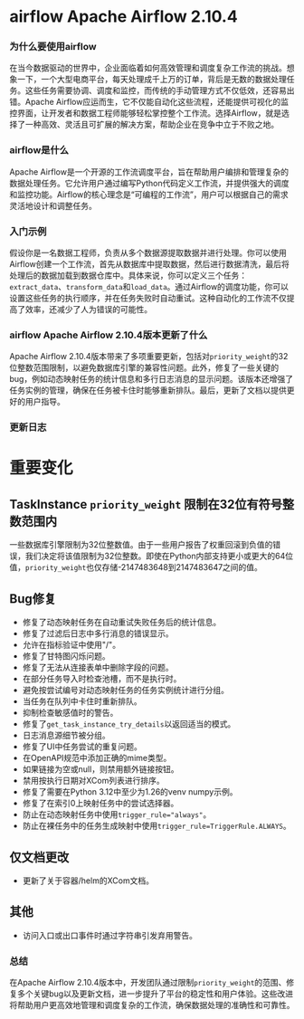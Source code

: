 # airflow Apache Airflow 2.10.4
### 为什么要使用airflow

在当今数据驱动的世界中，企业面临着如何高效管理和调度复杂工作流的挑战。想象一下，一个大型电商平台，每天处理成千上万的订单，背后是无数的数据处理任务。这些任务需要协调、调度和监控，而传统的手动管理方式不仅低效，还容易出错。Apache Airflow应运而生，它不仅能自动化这些流程，还能提供可视化的监控界面，让开发者和数据工程师能够轻松掌控整个工作流。选择Airflow，就是选择了一种高效、灵活且可扩展的解决方案，帮助企业在竞争中立于不败之地。

### airflow是什么

Apache Airflow是一个开源的工作流调度平台，旨在帮助用户编排和管理复杂的数据处理任务。它允许用户通过编写Python代码定义工作流，并提供强大的调度和监控功能。Airflow的核心理念是“可编程的工作流”，用户可以根据自己的需求灵活地设计和调整任务。

### 入门示例

假设你是一名数据工程师，负责从多个数据源提取数据并进行处理。你可以使用Airflow创建一个工作流，首先从数据库中提取数据，然后进行数据清洗，最后将处理后的数据加载到数据仓库中。具体来说，你可以定义三个任务：`extract_data`、`transform_data`和`load_data`。通过Airflow的调度功能，你可以设置这些任务的执行顺序，并在任务失败时自动重试。这种自动化的工作流不仅提高了效率，还减少了人为错误的可能性。

### airflow Apache Airflow 2.10.4版本更新了什么

Apache Airflow 2.10.4版本带来了多项重要更新，包括对`priority_weight`的32位整数范围限制，以避免数据库引擎的兼容性问题。此外，修复了一些关键的bug，例如动态映射任务的统计信息和多行日志消息的显示问题。该版本还增强了任务实例的管理，确保在任务被卡住时能够重新排队。最后，更新了文档以提供更好的用户指导。

### 更新日志

# 重要变化
## TaskInstance `priority_weight` 限制在32位有符号整数范围内
一些数据库引擎限制为32位整数值。由于一些用户报告了权重回滚到负值的错误，我们决定将该值限制为32位整数。即使在Python内部支持更小或更大的64位值，`priority_weight`也仅存储-2147483648到2147483647之间的值。

## Bug修复
- 修复了动态映射任务在自动重试失败任务后的统计信息。
- 修复了过滤后日志中多行消息的错误显示。
- 允许在指标验证中使用"/"。
- 修复了甘特图闪烁问题。
- 修复了无法从连接表单中删除字段的问题。
- 在部分任务导入时检查池槽，而不是执行时。
- 避免按尝试编号对动态映射任务的任务实例统计进行分组。
- 当任务在队列中卡住时重新排队。
- 抑制检查敏感值时的警告。
- 修复了`get_task_instance_try_details`以返回适当的模式。
- 日志消息源细节被分组。
- 修复了UI中任务尝试的重复问题。
- 在OpenAPI规范中添加正确的mime类型。
- 如果链接为空或null，则禁用额外链接按钮。
- 禁用按执行日期对XCom列表进行排序。
- 修复了需要在Python 3.12中至少为1.26的venv numpy示例。
- 修复了在索引0上映射任务中的尝试选择器。
- 防止在动态映射任务中使用`trigger_rule="always"`。
- 防止在裸任务中的任务生成映射中使用`trigger_rule=TriggerRule.ALWAYS`。

## 仅文档更改
- 更新了关于容器/helm的XCom文档。

## 其他
- 访问入口或出口事件时通过字符串引发弃用警告。

### 总结

在Apache Airflow 2.10.4版本中，开发团队通过限制`priority_weight`的范围、修复多个关键bug以及更新文档，进一步提升了平台的稳定性和用户体验。这些改进将帮助用户更高效地管理和调度复杂的工作流，确保数据处理的准确性和可靠性。